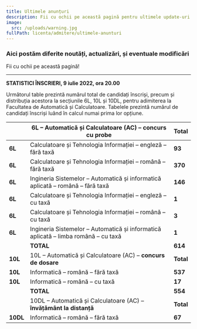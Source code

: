 ```yaml
---
title: Ultimele anunțuri
description: Fii cu ochii pe această pagină pentru ultimele update-uri!
image:
  src: /uploads/warning.jpg
fullPath: licenta/admitere/ultimele-anunturi
---
```

### Aici postăm diferite noutăți, actualizări, și eventuale modificări

Fii cu ochii pe această pagină!

- - -

**STATISTICI ÎNSCRIERI, 9 iulie 2022, ora 20.00**

Următorul table prezintă numărul total de candidați înscriși, precum și distribuția acestora la secțiunile 6L, 10L și 10DL, pentru adimiterea la Facultatea de Automatică și Calculatoare. 
Tabelele prezintă numărul de candidați înscriși luând în calcul numai prima lor opțiune.

|          | 6L – Automatică și Calculatoare (AC) – **concurs cu probe**                          | **Total** |
| -------- | ------------------------------------------------------------------------------------ | ------------------ |
| **6L**   | Calculatoare și Tehnologia Informației – engleză – fără taxă                   | **93**             |
| **6L**   | Calculatoare și Tehnologia Informației – română – fără taxă                    | **370**            |
| **6L**   | Ingineria Sistemelor – Automatică și informatică aplicată – română – fără taxă | **146**            |
| **6L**   | Calculatoare și Tehnologia Informației – engleză – cu taxă                     | **1**              |
| **6L**   | Calculatoare și Tehnologia Informației – română – cu taxă                      | **3**              |
| **6L**   | Ingineria Sistemelor – Automatică și informatică aplicată – limba română – cu taxă   | **1**              |
|          | **TOTAL**                                                                            | **614**            |
| **10L**  | 10L – Automatică și Calculatoare (AC) – **concurs de dosare**                        | **Total** |
| **10L**  | Informatică – română – fără taxă                                               | **537**            |
| **10L**  | Informatică – română – cu taxă                                                 | **17**             |
|          | **TOTAL**                                                                            | **554**            |
|          | 10DL – Automatică și Calculatoare (AC) – **învățământ la distanță**                  | **Total** |
| **10DL** | Informatică – română – fără taxă                                               | **67**             |